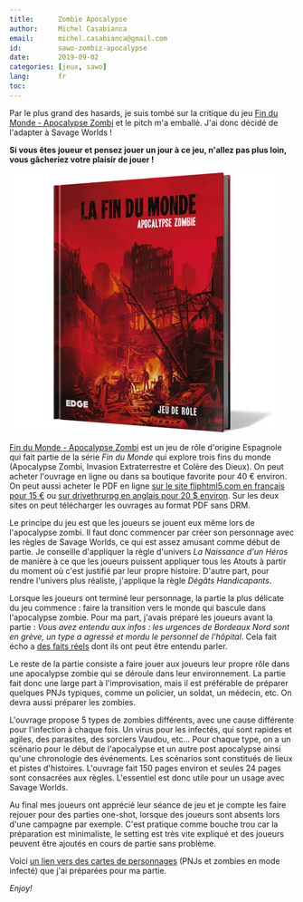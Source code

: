 ```yaml
---
title:      Zombie Apocalypse
author:     Michel Casabianca
email:      michel.casabianca@gmail.com
id:         sawo-zombiz-apocalypse
date:       2019-09-02
categories: [jeux, sawo]
lang:       fr
toc:        
---
```


Par le plus grand des hasards, je suis tombé sur la critique du jeu [Fin du Monde - Apocalypse Zombi](https://www.youtube.com/watch?v=BE71xrgDKok) et le pitch m'a emballé. J'ai donc décidé de l'adapter à Savage Worlds !

**Si vous êtes joueur et pensez jouer un jour à ce jeu, n'allez pas plus loin, vous gâcheriez votre plaisir de jouer !**

<!--more-->

![](sawo-zombie-apocalypse.png)

[Fin du Monde - Apocalypse Zombi](http://www.edgeent.fr/jeux/article/la_fin_du_monde/apocalypse_zombie) est un jeu de rôle d'origine Espagnole qui fait partie de la série *Fin du Monde* qui explore trois fins du monde (Apocalypse Zombi, Invasion Extraterrestre et Colère des Dieux). On peut acheter l'ouvrage en ligne ou dans sa boutique favorite pour 40 € environ. On peut aussi acheter le PDF en ligne [sur le site fliphtml5.com en français pour 15 €](http://fliphtml5.com/bookcase/pneds) ou [sur drivethrurpg en anglais pour 20 $ environ](https://www.drivethrurpg.com/product/141786/The-End-Of-The-World-Zombie-Apocalypse). Sur les deux sites on peut télécharger les ouvrages au format PDF sans DRM.

Le principe du jeu est que les joueurs se jouent eux même lors de l'apocalypse zombi. Il faut donc commencer par créer son personnage avec les règles de Savage Worlds, ce qui est assez amusant comme début de partie. Je conseille d'appliquer la règle d'univers *La Naissance d'un Héros* de manière à ce que les joueurs puissent appliquer tous les Atouts à partir du moment où c'est justifié par leur propre histoire. D'autre part, pour rendre l'univers plus réaliste, j'applique la règle *Dégâts Handicapants*.

Lorsque les joueurs ont terminé leur personnage, la partie la plus délicate du jeu commence : faire la transition vers le monde qui bascule dans l'apocalypse zombie. Pour ma part, j'avais préparé les joueurs avant la partie : *Vous avez entendu aux infos : les urgences de Bordeaux Nord sont en grève, un type a agressé et mordu le personnel de l'hôpital*. Cela fait écho a [des faits réels](https://www.paris-normandie.fr/dieppe/a-dieppe-le-personnel-des-urgences-de-l-hopital-en-a-ras-le-bol-DG15027127) dont ils ont peut être entendu parler.

Le reste de la partie consiste a faire jouer aux joueurs leur propre rôle dans une apocalypse zombie qui se déroule dans leur environnement. La partie fait donc une large part à l'improvisation, mais il est préférable de préparer quelques PNJs typiques, comme un policier, un soldat, un médecin, etc. On devra aussi préparer les zombies.

L'ouvrage propose 5 types de zombies différents, avec une cause différente pour l'infection à chaque fois. Un virus pour les infectés, qui sont rapides et agiles, des parasites, des sorciers Vaudou, etc... Pour chaque type, on a un scénario pour le début de l'apocalypse et un autre post apocalypse ainsi qu'une chronologie des événements. Les scénarios sont constitués de lieux et pistes d'histoires. L'ouvrage fait 150 pages environ et seules 24 pages sont consacrées aux règles. L'essentiel est donc utile pour un usage avec Savage Worlds.

Au final mes joueurs ont apprécié leur séance de jeu et je compte les faire rejouer pour des parties one-shot, lorsque des joueurs sont absents lors d'une campagne par exemple. C'est pratique comme bouche trou car la préparation est minimaliste, le setting est très vite expliqué et des joueurs peuvent être ajoutés en cours de partie sans problème.

Voici [un lien vers des cartes de personnages](sawo-zombie-apocalypse-persos.png) (PNJs et zombies en mode infecté) que j'ai préparées pour ma partie.

*Enjoy!*
